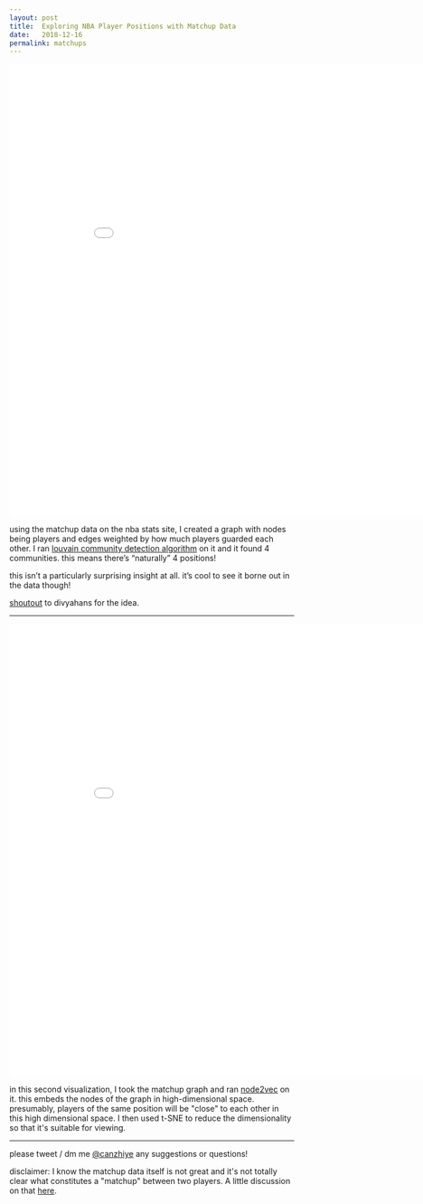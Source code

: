 ```yaml
---
layout: post
title:  Exploring NBA Player Positions with Matchup Data
date:   2018-12-16
permalink: matchups
---
```


<iframe width="900" height="800" frameborder="0" scrolling="no" src="//plot.ly/~canzhiye/20.embed"></iframe>

using the matchup data on the nba stats site, I created a graph with nodes being players and edges weighted by how much players guarded each other. I ran [louvain community detection algorithm](https://en.wikipedia.org/wiki/Louvain_Modularity) on it and it found 4 communities. this means there’s “naturally” 4 positions!

this isn’t a particularly surprising insight at all. it’s cool to see it borne out in the data though!

[shoutout](https://twitter.com/divyahansg/status/1073874951055110144) to divyahans for the idea.

-------
<iframe width="900" height="800" frameborder="0" scrolling="no" src="//plot.ly/~canzhiye/14.embed"></iframe>

in this second visualization, I took the matchup graph and ran [node2vec](https://snap.stanford.edu/node2vec/) on it. this embeds the nodes of the graph in high-dimensional space. presumably, players of the same position will be "close" to each other in this high dimensional space. I then used t-SNE to reduce the dimensionality so that it's suitable for viewing. 


-----
please tweet / dm me [@canzhiye](https://twitter.com/canzhiye) any suggestions or questions!


disclaimer: I know the matchup data itself is not great and it's not totally clear what constitutes a "matchup" between two players. A little discussion on that [here](https://twitter.com/Squared2020/status/1074006259307765760).